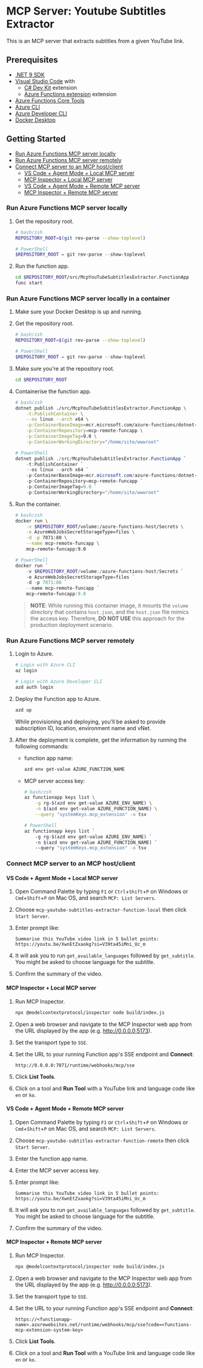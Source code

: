 # MCP Server: Youtube Subtitles Extractor

This is an MCP server that extracts subtitles from a given YouTube link.

## Prerequisites

- [.NET 9 SDK](https://dotnet.microsoft.com/download/dotnet/9.0)
- [Visual Studio Code](https://code.visualstudio.com/) with
  - [C# Dev Kit](https://marketplace.visualstudio.com/items/?itemName=ms-dotnettools.csdevkit) extension
  - [Azure Functions extension](https://marketplace.visualstudio.com/items?itemName=ms-azuretools.vscode-azurefunctions) extension
- [Azure Functions Core Tools](https://learn.microsoft.com/azure/azure-functions/functions-run-local?pivots=programming-language-csharp#install-the-azure-functions-core-tools)
- [Azure CLI](https://learn.microsoft.com/cli/azure/install-azure-cli)
- [Azure Developer CLI](https://learn.microsoft.com/azure/developer/azure-developer-cli/install-azd)
- [Docker Desktop](https://docs.docker.com/get-started/get-docker/)

## Getting Started

- [Run Azure Functions MCP server locally](#run-azure-functions-mcp-server-locally)
- [Run Azure Functions MCP server remotely](#run-azure-functions-mcp-server-remotely)
- [Connect MCP server to an MCP host/client](#connect-mcp-server-to-an-mcp-hostclient)
  - [VS Code + Agent Mode + Local MCP server](#vs-code--agent-mode--local-mcp-server)
  - [MCP Inspector + Local MCP server](#mcp-inspector--local-mcp-server)
  - [VS Code + Agent Mode + Remote MCP server](#vs-code--agent-mode--remote-mcp-server)
  - [MCP Inspector + Remote MCP server](#mcp-inspector--remote-mcp-server)

### Run Azure Functions MCP server locally

1. Get the repository root.

    ```bash
    # bash/zsh
    REPOSITORY_ROOT=$(git rev-parse --show-toplevel)
    ```

    ```powershell
    # PowerShell
    $REPOSITORY_ROOT = git rev-parse --show-toplevel
    ```

1. Run the function app.

    ```bash
    cd $REPOSITORY_ROOT/src/McpYouTubeSubtitlesExtractor.FunctionApp
    func start
    ```

### Run Azure Functions MCP server locally in a container

1. Make sure your Docker Desktop is up and running.
1. Get the repository root.

    ```bash
    # bash/zsh
    REPOSITORY_ROOT=$(git rev-parse --show-toplevel)
    ```

    ```powershell
    # PowerShell
    $REPOSITORY_ROOT = git rev-parse --show-toplevel
    ```

1. Make sure you're at the repository root.

    ```bash
    cd $REPOSITORY_ROOT
    ```

1. Containerise the function app.

    ```bash
    # bash/zsh
    dotnet publish ./src/McpYouTubeSubtitlesExtractor.FunctionApp \
        -t:PublishContainer \
        --os linux --arch x64 \
        -p:ContainerBaseImage=mcr.microsoft.com/azure-functions/dotnet-isolated:4-dotnet-isolated9.0 \
        -p:ContainerRepository=mcp-remote-funcapp \
        -p:ContainerImageTag=9.0 \
        -p:ContainerWorkingDirectory="/home/site/wwwroot"
    ```

    ```powershell
    # PowerShell
    dotnet publish ./src/McpYouTubeSubtitlesExtractor.FunctionApp `
        -t:PublishContainer `
        --os linux --arch x64 `
        -p:ContainerBaseImage=mcr.microsoft.com/azure-functions/dotnet-isolated:4-dotnet-isolated9.0 `
        -p:ContainerRepository=mcp-remote-funcapp `
        -p:ContainerImageTag=9.0 `
        -p:ContainerWorkingDirectory="/home/site/wwwroot"
    ```

1. Run the container.

    ```bash
    # bash/zsh
    docker run \
        -v $REPOSITORY_ROOT/volume:/azure-functions-host/Secrets \
        -e AzureWebJobsSecretStorageType=files \
        -d -p 7071:80 \
        --name mcp-remote-funcapp \
        mcp-remote-funcapp:9.0
    ```
    
    ```powershell
    # PowerShell
    docker run `
        -v $REPOSITORY_ROOT/volume:/azure-functions-host/Secrets `
        -e AzureWebJobsSecretStorageType=files `
        -d -p 7071:80 `
        --name mcp-remote-funcapp `
        mcp-remote-funcapp:9.0
    ```

   > **NOTE**: While running this container image, it mounts the `volume` directory that contains `host.json`, and the `host.json` file mimics the access key. Therefore, **DO NOT USE** this approach for the production deployment scenario.

### Run Azure Functions MCP server remotely

1. Login to Azure.

    ```bash
    # Login with Azure CLI
    az login
    
    # Login with Azure Developer CLI
    azd auth login
    ```

1. Deploy the Function app to Azure.

    ```bash
    azd up
    ```

   While provisioning and deploying, you'll be asked to provide subscription ID, location, environment name and vNet.

1. After the deployment is complete, get the information by running the following commands:

   - function app name:

     ```bash
     azd env get-value AZURE_FUNCTION_NAME
     ```

   - MCP server access key:

     ```bash
     # bash/zsh
     az functionapp keys list \
         -g rg-$(azd env get-value AZURE_ENV_NAME) \
         -n $(azd env get-value AZURE_FUNCTION_NAME) \
         --query "systemKeys.mcp_extension" -o tsv
     ```

     ```bash
     # PowerShell
     az functionapp keys list `
         -g rg-$(azd env get-value AZURE_ENV_NAME) `
         -n $(azd env get-value AZURE_FUNCTION_NAME) `
         --query "systemKeys.mcp_extension" -o tsv
     ```

### Connect MCP server to an MCP host/client

#### VS Code + Agent Mode + Local MCP server

1. Open Command Palette by typing `F1` or `Ctrl`+`Shift`+`P` on Windows or `Cmd`+`Shift`+`P` on Mac OS, and search `MCP: List Servers`.
1. Choose `mcp-youtube-subtitles-extractor-function-local` then click `Start Server`.
1. Enter prompt like:

    ```text
    Summarise this YouTube video link in 5 bullet points: https://youtu.be/XwnEtZxaokg?si=V39ta45iMni_Uc_m
    ```

1. It will ask you to run `get_available_languages` followed by `get_subtitle`. You might be asked to choose language for the subtitle.
1. Confirm the summary of the video.

#### MCP Inspector + Local MCP server

1. Run MCP Inspector.

    ```bash
    npx @modelcontextprotocol/inspector node build/index.js
    ```

1. Open a web browser and navigate to the MCP Inspector web app from the URL displayed by the app (e.g. http://0.0.0.0:5173).
1. Set the transport type to `SSE`.
1. Set the URL to your running Function app's SSE endpoint and **Connect**:

    ```text
    http://0.0.0.0:7071/runtime/webhooks/mcp/sse
    ```

1. Click **List Tools**.
1. Click on a tool and **Run Tool** with a YouTube link and language code like `en` or `ko`.

#### VS Code + Agent Mode + Remote MCP server

1. Open Command Palette by typing `F1` or `Ctrl`+`Shift`+`P` on Windows or `Cmd`+`Shift`+`P` on Mac OS, and search `MCP: List Servers`.
1. Choose `mcp-youtube-subtitles-extractor-function-remote` then click `Start Server`.
1. Enter the function app name.
1. Enter the MCP server access key.
1. Enter prompt like:

    ```text
    Summarise this YouTube video link in 5 bullet points: https://youtu.be/XwnEtZxaokg?si=V39ta45iMni_Uc_m
    ```

1. It will ask you to run `get_available_languages` followed by `get_subtitle`. You might be asked to choose language for the subtitle.
1. Confirm the summary of the video.

#### MCP Inspector + Remote MCP server

1. Run MCP Inspector.

    ```bash
    npx @modelcontextprotocol/inspector node build/index.js
    ```

1. Open a web browser and navigate to the MCP Inspector web app from the URL displayed by the app (e.g. http://0.0.0.0:5173).
1. Set the transport type to `SSE`.
1. Set the URL to your running Function app's SSE endpoint and **Connect**:

    ```text
    https://<functionapp-name>.azurewebsites.net/runtime/webhooks/mcp/sse?code=<functions-mcp-extension-system-key>
    ```

1. Click **List Tools**.
1. Click on a tool and **Run Tool** with a YouTube link and language code like `en` or `ko`.
